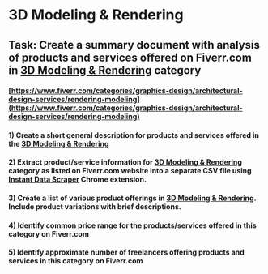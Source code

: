 # 3D Modeling & Rendering
## Task: Create a summary document with analysis of products and services offered on Fiverr.com in [3D Modeling & Rendering](https://www.fiverr.com/categories/graphics-design/architectural-design-services/rendering-modeling) category
#### [https://www.fiverr.com/categories/graphics-design/architectural-design-services/rendering-modeling](https://www.fiverr.com/categories/graphics-design/architectural-design-services/rendering-modeling)
#### 1) Create a short general description for products and services offered in the [3D Modeling & Rendering](https://www.fiverr.com/categories/graphics-design/architectural-design-services/rendering-modeling)
#### 2) Extract product/service information for [3D Modeling & Rendering](https://www.fiverr.com/categories/graphics-design/architectural-design-services/rendering-modeling) category as listed on Fiverr.com website into a separate CSV file using [Instant Data Scraper](https://chrome.google.com/webstore/detail/instant-data-scraper/ofaokhiedipichpaobibbnahnkdoiiah) Chrome extension.
#### 3) Create a list of various product offerings in [3D Modeling & Rendering](https://www.fiverr.com/categories/graphics-design/architectural-design-services/rendering-modeling). Include product variations with brief descriptions.
#### 4) Identify common price range for the products/services offered in this category on Fiverr.com
#### 5) Identify approximate number of freelancers offering products and services in this category on Fiverr.com
